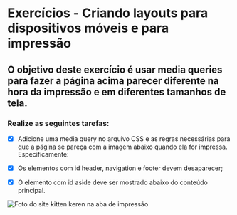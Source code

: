 # Exercícios - Criando layouts para dispositivos móveis e para impressão

## O objetivo deste exercício é usar media queries para fazer a página acima parecer diferente na hora da impressão e em diferentes tamanhos de tela.

### Realize as seguintes tarefas:

- [x] Adicione uma media query no arquivo CSS e as regras necessárias para que a página se pareça com a imagem abaixo quando ela for impressa. Especificamente:

- [x] Os elementos com id header, navigation e footer devem desaparecer;

- [x] O elemento com id aside deve ser mostrado abaixo do conteúdo principal.

<img src='https://content-assets.betrybe.com/prod/Visualiza%C3%A7%C3%A3o%20da%20p%C3%A1gina%20antes%20da%20impress%C3%A3o.png' alt='Foto do site kitten keren na aba de impressão'>